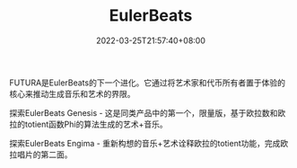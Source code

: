 ﻿---
weight: 
title: "EulerBeats"
description: "Eulerbeats 是一个基于以太坊的非同质化代币NFT 项目，将音乐与视觉艺术相结合，通过算法链上生成系列音乐，并配视觉特效。 同时，通过智能合约实现代币分发和经济模型。"
date: 2022-03-25T21:57:40+08:00
lastmod: 2022-03-25T16:45:40+08:00
draft: false
authors: ["june"]
featuredImage: "400.jpg"
link: "https://eulerbeats.com/"
tags: ["EulerBeats","元宇宙娱乐"]
categories: ["navigation"]
navigation: ["元宇宙娱乐"]
lightgallery: true
toc: true
pinned: false
recommend: false
recommend1: false
---
FUTURA是EulerBeats的下一个进化。它通过将艺术家和代币所有者置于体验的核心来推动生成音乐和艺术的界限。

探索EulerBeats Genesis - 这是同类产品中的第一个，限量版，基于欧拉数和欧拉的totient函数Phi的算法生成的艺术+音乐。

探索EulerBeats Engima - 重新构想的音乐+艺术诠释欧拉的totient功能，完成欧拉唱片的第二面。

